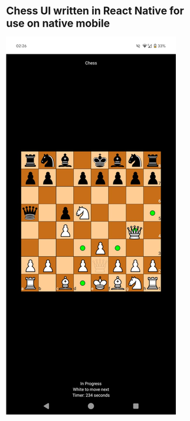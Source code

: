 # Chess UI written in React Native for use on native mobile

![android web preview image](../../media/chess_android-react-native.png)